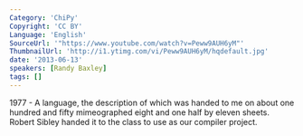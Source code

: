 ```yaml
---
Category: 'ChiPy'
Copyright: 'CC BY'
Language: 'English'
SourceUrl: '"https://www.youtube.com/watch?v=Peww9AUH6yM"'
ThumbnailUrl: 'http://i1.ytimg.com/vi/Peww9AUH6yM/hqdefault.jpg'
date: '2013-06-13'
speakers: [Randy Baxley]
tags: []
---
```

1977 -  A language, the description of which was handed to me on about one hundred and fifty mimeographed eight and one half by eleven sheets.  Robert Sibley handed it to the class to use as our compiler project.  